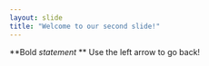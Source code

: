 ```yaml
---
layout: slide
title: "Welcome to our second slide!"
---
```

**Bold *statement* **
Use the left arrow to go back!
